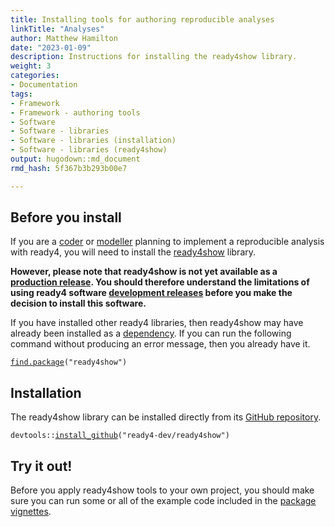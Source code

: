 ```yaml
---
title: Installing tools for authoring reproducible analyses
linkTitle: "Analyses"
author: Matthew Hamilton
date: "2023-01-09"
description: Instructions for installing the ready4show library.
weight: 3
categories: 
- Documentation
tags: 
- Framework
- Framework - authoring tools
- Software
- Software - libraries
- Software - libraries (installation)
- Software - libraries (ready4show)
output: hugodown::md_document
rmd_hash: 5f367b3b293b00e7

---
```


## Before you install

If you are a [coder](/docs/getting-started/users/coder/) or [modeller](/docs/getting-started/users/modeller) planning to implement a reproducible analysis with ready4, you will need to install the [ready4show](https://ready4-dev.github.io/ready4show/) library.

**However, please note that ready4show is not yet available as a [production release](/docs/getting-started/software/status/production-releases/). You should therefore understand the limitations of using ready4 software [development releases](/docs/getting-started/software/status/development-releases/) before you make the decision to install this software.**

If you have installed other ready4 libraries, then ready4show may have already been installed as a [dependency](/docs/getting-started/software/libraries/dependencies/). If you can run the following command without producing an error message, then you already have it.

<div class="highlight">

<pre class='chroma'><code class='language-r' data-lang='r'><span><span class='nf'><a href='https://rdrr.io/r/base/find.package.html'>find.package</a></span><span class='o'>(</span><span class='s'>"ready4show"</span><span class='o'>)</span></span></code></pre>

</div>

## Installation

The ready4show library can be installed directly from its [GitHub repository](https://github.com/ready4-dev/ready4show).

<div class="highlight">

<pre class='chroma'><code class='language-r' data-lang='r'><span><span class='nf'>devtools</span><span class='nf'>::</span><span class='nf'><a href='https://remotes.r-lib.org/reference/install_github.html'>install_github</a></span><span class='o'>(</span><span class='s'>"ready4-dev/ready4show"</span><span class='o'>)</span></span></code></pre>

</div>

## Try it out!

Before you apply ready4show tools to your own project, you should make sure you can run some or all of the example code included in the [package vignettes](https://ready4-dev.github.io/ready4show/articles/).

